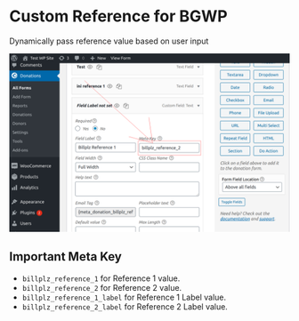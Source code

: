 # Custom Reference for BGWP

Dynamically pass reference value based on user input

![Screenshot](images/sc.png)

## Important Meta Key

- `billplz_reference_1` for Reference 1 value.
- `billplz_reference_2` for Reference 2 value.
- `billplz_reference_1_label` for Reference 1 Label value.
- `billplz_reference_2_label` for Reference 2 Label value.
